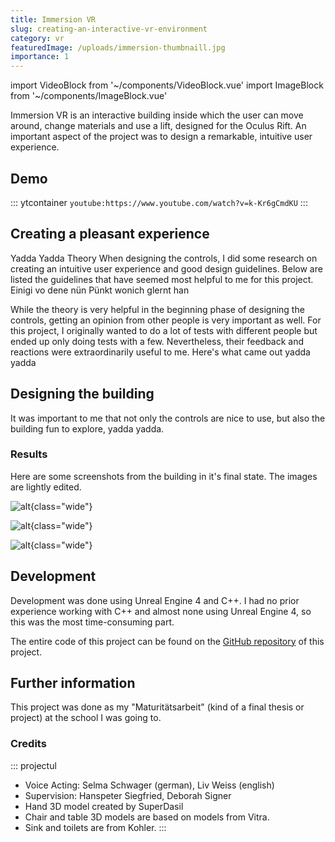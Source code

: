 ```yaml
---
title: Immersion VR
slug: creating-an-interactive-vr-environment
category: vr
featuredImage: /uploads/immersion-thumbnaill.jpg
importance: 1
---
```

import VideoBlock from '~/components/VideoBlock.vue'
import ImageBlock from '~/components/ImageBlock.vue'

Immersion VR is an interactive building inside which the user can move around, change materials and use a lift, designed for the Oculus Rift. An important aspect of the project was to design a remarkable, intuitive user experience.

## Demo

::: ytcontainer 
`youtube:https://www.youtube.com/watch?v=k-Kr6gCmdKU`
:::

## Creating a pleasant experience

Yadda Yadda Theory When designing the controls, I did some research on creating an intuitive user experience and good design guidelines. Below are listed the guidelines that have seemed most helpful to me for this project. Einigi vo dene nün Pünkt wonich glernt han

While the theory is very helpful in the beginning phase of designing the controls, getting an opinion from other people is very important as well. For this project, I originally wanted to do a lot of tests with different people but ended up only doing tests with a few. Nevertheless, their feedback and reactions were extraordinarily useful to me. Here's what came out yadda yadda

<VideoBlock video="hands" :onLeftSide="true" title="Hands and Controllers" desc="To make the user feel more immersed, I opted to display his or her hands and a simplified version of the Oculus Touch controllers in the application. The simplified version of the controllers is made out of only the top of the controllers, which hides some buttons that aren't used in the application and allows to better see the hands." />

<ImageBlock image="immersion_lines.jpg" :onLeftSide="false" title="Choosing a surface" desc="In order to change an object's material, the user simply has to point at it with the index finger of his or her dominant hand, which then either shows a red or green line. If the line is green, the user can change the material by clicking the A or respectively the X button. If he or she presses the A or X button when the line is red, an error sound is played and the controller slightly vibrates." />

<VideoBlock video="matchange" :onLeftSide="true" title="Clicking on materials" desc="After choosing a surface, a selection of materials appear. The currently active material is highlighted, and the user can choose a new one by pressing it with the index finger. The material selection can be closed by moving the hand to the green checkmark sphere." />

<VideoBlock video="teleport" :onLeftSide="false" title="Moving around" desc="Moving in virtual reality is a complicated topic since the user's brain often is confused when moving in VR but not in the real world. For this reason, I implemented a teleportation mechanism, where a parabolic arc shows where the user will be teleported to." />

<VideoBlock video="lift" :onLeftSide="true" title="Lift" desc="As a fun little feature, I made a functional lift. The user simply has to stand in front of it to open the doors. When the user enters, the doors are being closed and the lift starts moving." />

<VideoBlock video="tutorial" :onLeftSide="false" title="Interactive tutorial" desc="Having to explain how the controls work while someone is wearing a VR headset sucks. During an interactive tutorial at the beginning of the experience, the user is prompted to do various tasks, which takes the burden (or at least some of it) from the presenter's shoulders and in general is a great way to have a user learn the controls." />

<ImageBlock image="immersion_helper.jpg" :onLeftSide="true" title="Helper texts" desc="During the experience, small helper texts appear next to the controller, which remember the user how to do something." />

<VideoBlock video="position" :onLeftSide="false" title="Telling the user where the UI is" desc="If a user is standing too close to an object when wanting to change materials, the material selection will appear left, right or behind him or her. To avoid confusion, the voice that was present during the tutorial will tell the user where the material selection appears." />


## Designing the building

It was important to me that not only the controls are nice to use, but also the building fun to explore, yadda yadda.

<ImageBlock image="immersion_sketches.jpg" :onLeftSide="true" title="Sketching" desc="To come up with ideas for the building, I did a lot of collecting reference photos and inspiration, sketching concepts on paper and then roughly modeling them in Blender." />

<ImageBlock image="immersion_modeling.jpg" :onLeftSide="false" title="3D Modeling" desc="3D Modeling was entirely done using Blender. Blender's great viewport options allowed to quickly see how the foyer looks with lights and some basic materials." />

<ImageBlock image="immersion_baking.jpg" :onLeftSide="true" title="Baking" desc="For a lot of models in the scene, I created a high poly version and a low poly version. The normals of the high poly version were then baked in Substance Painter and applied to the low poly version to create a highly detailed look while having an efficient 3D model." />

<ImageBlock image="immersion_modeling.jpg" :onLeftSide="false" title="Texture Creation" desc="For this project, I created a bunch of materials in Substance Designer and reused some I've already created for cgbookcase.com. I also published breakdowns of two materials created for this project." />


### Results

Here are some screenshots from the building in it's final state. The images are lightly edited.

![alt](/uploads/immersion_banner_01.jpg){class="wide"}

![alt](/uploads/immersion_banner_02.jpg){class="wide"}

![alt](/uploads/immersion_banner_03.jpg){class="wide"}

## Development
Development was done using Unreal Engine 4 and C++. I had no prior experience working with C++ and almost none using Unreal Engine 4, so this was the most time-consuming part.

The entire code of this project can be found on the [GitHub repository](https://github.com/dorianzgraggen/ImmersionVR) of this project.

## Further information
This project was done as my "Maturitätsarbeit" (kind of a final thesis or project) at the school I was going to.

### Credits

::: projectul 
- Voice Acting: Selma Schwager (german), Liv Weiss (english)
- Supervision: Hanspeter Siegfried, Deborah Signer
- Hand 3D model created by SuperDasil
- Chair and table 3D models are based on models from Vitra.
- Sink and toilets are from Kohler.
:::